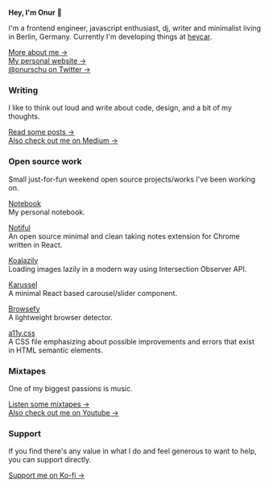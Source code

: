 **Hey, I'm Onur** 👋

I'm a frontend engineer, javascript enthusiast, dj, writer and minimalist living in Berlin, Germany. Currently I'm developing things at [heycar](https://hey.car).

[More about me &rarr;](https://onur.dev/about)<br />
[My personal website &rarr;](https://onur.dev/me)<br />
[@onurschu on Twitter &rarr;](https://twitter.com/onurschu)

### Writing

I like to think out loud and write about code, design, and a bit of my thoughts.

[Read some posts &rarr;](https://onur.dev)<br />
[Also check out me on Medium &rarr;](https://medium.com/@suyalcinkaya)

### Open source work

Small just-for-fun weekend open source projects/works I've been working on.

[Notebook](https://github.com/suyalcinkaya/notebook)<br />
My personal notebook.

[Notiful](https://github.com/suyalcinkaya/notiful)<br />
An open source minimal and clean taking notes extension for Chrome written in React.

[Koalazily](https://github.com/suyalcinkaya/koalazily)<br />
Loading images lazily in a modern way using Intersection Observer API.

[Karussel](https://github.com/suyalcinkaya/karussel)<br />
A minimal React based carousel/slider component.

[Browsefy](https://github.com/suyalcinkaya/browsefy)<br />
A lightweight browser detector.

[a11y.css](https://github.com/suyalcinkaya/a11y.css)<br />
A CSS file emphasizing about possible improvements and errors that exist in HTML semantic elements.

### Mixtapes

One of my biggest passions is music.

[Listen some mixtapes &rarr;](https://soundcloud.com/jagerman)<br />
[Also check out me on Youtube &rarr;](https://www.youtube.com/channel/UCZFXUds0G7LdgHi1_5_K0tw)

### Support

If you find there's any value in what I do and feel generous to want to help, you can support directly.

[Support me on Ko-fi &rarr;](https://ko-fi.com/suyalcinkaya)
